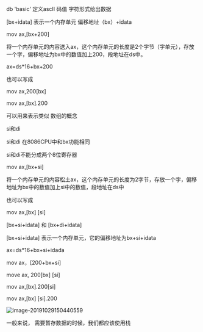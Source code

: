 

db 'basic'   定义ascII 码值     字符形式给出数据



[bx+idata]  表示一个内存单元   偏移地址（bx）+idata    



mov ax,[bx+200]

将一个内存单元的内容送入ax，这个内存单元的长度是2个字节（字单元），存放一个字，偏移地址为bx中的数值加上200，段地址在ds中。

ax=ds*16+bx+200

也可以写成

mov ax,200[bx]

mov ax,[bx].200



可以用来表示类似  数组的概念



si和di

si和di 在8086CPU中和bx功能相同

si和di不能分成两个8位寄存器



mov ax,[bx+si]

将一个内存单元的内容松土ax，这个内存单元的长度为2字节，存放一个字，偏移地址为bx中的数值加上si中的数值，段地址在ds中

也可以写成

mov ax,[bx] [si]



[bx+si+idata]  和 [bx+di+idata]

[bx+si+idata] 表示一个内存单元，它的偏移地址为bx+si+idata 

ax=ds*16+bx+si+idada



mov ax，[200+bx+si]

move ax, 200[bx] [si]

mov ax,[bx].200[si]

mov ax,[bx] [si].200

![image-20191029150440559](E:\github\Assembly\image-20191029150440559.png)





一般来说， 需要暂存数据的时候，我们都应该使用栈

